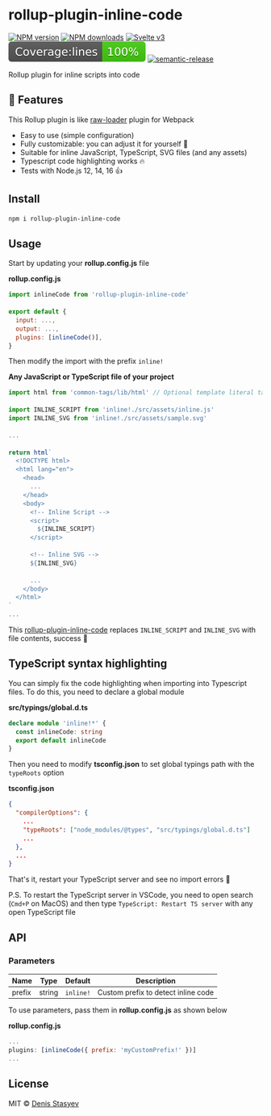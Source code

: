 # rollup-plugin-inline-code

[![NPM version](https://img.shields.io/npm/v/rollup-plugin-inline-code.svg?style=flat)](https://www.npmjs.com/package/rollup-plugin-inline-code) [![NPM downloads](https://img.shields.io/npm/dm/rollup-plugin-inline-code.svg?style=flat)](https://www.npmjs.com/package/rollup-plugin-inline-code) [![Svelte v3](https://img.shields.io/badge/rollup-blueviolet.svg)](https://rollupjs.org/) ![Coverage](./coverage/badge-lines.svg) [![semantic-release](https://img.shields.io/badge/%20%20%F0%9F%93%A6%F0%9F%9A%80-semantic--release-e10079.svg)](https://github.com/semantic-release/semantic-release)

Rollup plugin for inline scripts into code

## :rocket: Features

This Rollup plugin is like [raw-loader](https://v4.webpack.js.org/loaders/raw-loader/) plugin for Webpack

- Easy to use (simple configuration)
- Fully customizable: you can adjust it for yourself :t-rex:
- Suitable for inline JavaScript, TypeScript, SVG files (and any assets)
- Typescript code highlighting works :fire:
- Tests with Node.js 12, 14, 16 :+1:

## Install

```bash
npm i rollup-plugin-inline-code
```

## Usage

Start by updating your **rollup.config.js** file

**rollup.config.js**

```javascript
import inlineCode from 'rollup-plugin-inline-code'

export default {
  input: ...,
  output: ...,
  plugins: [inlineCode()],
}
```

Then modify the import with the prefix `inline!`

**Any JavaScript or TypeScript file of your project**

```javascript
import html from 'common-tags/lib/html' // Optional template literal tag function to remove spaces inside HTML-like string

import INLINE_SCRIPT from 'inline!./src/assets/inline.js'
import INLINE_SVG from 'inline!./src/assets/sample.svg'

...

return html`
  <!DOCTYPE html>
  <html lang="en">
    <head>
      ...
    </head>
    <body>
      <!-- Inline Script -->
      <script>
        ${INLINE_SCRIPT}
      </script>

      <!-- Inline SVG -->
      ${INLINE_SVG}

      ...
    </body>
  </html>
`
...
```

This [rollup-plugin-inline-code](https://github.com/denisstasyev/rollup-plugin-inline-code) replaces `INLINE_SCRIPT` and `INLINE_SVG` with file contents, success :confetti_ball:

## TypeScript syntax highlighting

You can simply fix the code highlighting when importing into Typescript files. To do this, you need to declare a global module

**src/typings/global.d.ts**

```typescript
declare module 'inline!*' {
  const inlineCode: string
  export default inlineCode
}
```

Then you need to modify **tsconfig.json** to set global typings path with the `typeRoots` option

**tsconfig.json**

```json
{
  "compilerOptions": {
    ...
    "typeRoots": ["node_modules/@types", "src/typings/global.d.ts"]
	...
  },
  ...
}
```

That's it, restart your TypeScript server and see no import errors :tada:

P.S. To restart the TypeScript server in VSCode, you need to open search (`Cmd+P` on MacOS) and then type `TypeScript: Restart TS server` with any open TypeScript file

## API

### Parameters

| Name   | Type   | Default   | Description                         |
| ------ | ------ | --------- | ----------------------------------- |
| prefix | string | `inline!` | Custom prefix to detect inline code |

To use parameters, pass them in **rollup.config.js** as shown below

**rollup.config.js**

```javascript
...
plugins: [inlineCode({ prefix: 'myCustomPrefix!' })]
...
```

## License

MIT &copy; [Denis Stasyev](https://github.com/denisstasyev)
